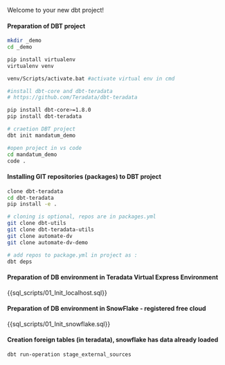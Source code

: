 Welcome to your new dbt project!

#### Preparation of DBT project

``` bash
mkdir _demo
cd _demo

pip install virtualenv
virtualenv venv

venv/Scripts/activate.bat #activate virtual env in cmd

#install dbt-core and dbt-teradata
# https://github.com/Teradata/dbt-teradata

pip install dbt-core>=1.8.0
pip install dbt-teradata

# craetion DBT project
dbt init mandatum_demo

#open project in vs code
cd mandatum_demo
code .
```
#### Installing GIT repositories (packages) to DBT project
``` bash
clone dbt-teradata
cd dbt-teradata
pip install -e .

# cloning is optional, repos are in packages.yml
git clone dbt-utils
git clone dbt-teradata-utils
git clone automate-dv
git clone automate-dv-demo

# add repos to package.yml in project as :
dbt deps
```
#### Preparation of DB environment in Teradata Virtual Express Environment
{{sql_scripts/01_Init_localhost.sql}}
#### Preparation of DB environment in SnowFlake - registered free cloud
{{sql_scripts/01_Init_snowflake.sql}}


#### Creation foreign tables (in teradata), snowflake has data already loaded
``` bash
dbt run-operation stage_external_sources
```
